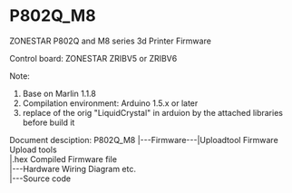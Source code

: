 # P802Q_M8
ZONESTAR P802Q and M8 series 3d Printer Firmware

Control board:
ZONESTAR ZRIBV5 or ZRIBV6

Note:
1. Base on Marlin 1.1.8
2. Compilation environment: Arduino 1.5.x or later
3. replace of the orig "LiquidCrystal" in arduion by the attached libraries before build it

Document desciption:
P802Q_M8
|---Firmware---|Uploadtool    Firmware Upload tools   
               |.hex          Compiled Firmware file  
|---Hardware                  Wiring Diagram etc.  
|---Source code  

